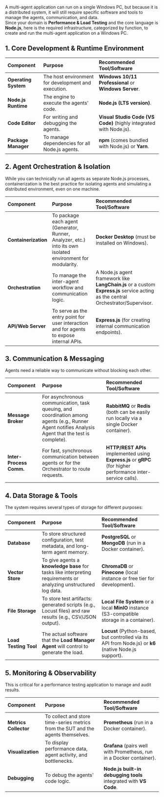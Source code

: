 A multi-agent application can run on a single Windows PC, but because it is a distributed system, it will still require specific software and tools to manage the agents, communication, and data.  
Since your domain is **Performance & Load Testing** and the core language is **Node.js**, here is the required infrastructure, categorized by function, to create and run the multi-agent application on a Windows PC.

## **1\. Core Development & Runtime Environment**

| Component | Purpose | Recommended Tool/Software |
| :---- | :---- | :---- |
| **Operating System** | The host environment for development and execution. | **Windows 10/11 Professional** or **Windows Server**. |
| **Node.js Runtime** | The engine to execute the agents' code. | **Node.js (LTS version)**. |
| **Code Editor** | For writing and debugging the agents. | **Visual Studio Code (VS Code)** (highly integrated with Node.js). |
| **Package Manager** | To manage dependencies for all Node.js agents. | **npm** (comes bundled with Node.js) or **Yarn**. |

## **2\. Agent Orchestration & Isolation**

While you can technically run all agents as separate Node.js processes, containerization is the best practice for isolating agents and simulating a distributed environment, even on one machine.

| Component | Purpose | Recommended Tool/Software |
| :---- | :---- | :---- |
| **Containerization** | To package each agent (Generator, Runner, Analyzer, etc.) into its own isolated environment for modularity. | **Docker Desktop** (must be installed on Windows). |
| **Orchestration** | To manage the inter-agent workflow and communication logic. | A Node.js agent framework like **LangChain.js** or a custom **Express.js** service acting as the central Orchestrator/Supervisor. |
| **API/Web Server** | To serve as the entry point for user interaction and for agents to expose internal APIs. | **Express.js** (for creating internal communication endpoints). |

## **3\. Communication & Messaging**

Agents need a reliable way to communicate without blocking each other.

| Component | Purpose | Recommended Tool/Software |
| :---- | :---- | :---- |
| **Message Broker** | For asynchronous communication, task queuing, and coordination among agents (e.g., Runner Agent notifies Analysis Agent that the test is complete). | **RabbitMQ** or **Redis** (both can be easily run locally via a single Docker container). |
| **Inter-Process Comm.** | For fast, synchronous communication between agents or for the Orchestrator to route requests. | **HTTP/REST APIs** implemented using **Express.js** or **gRPC** (for higher performance inter-service calls). |

## **4\. Data Storage & Tools**

The system requires several types of storage for different purposes:

| Component | Purpose | Recommended Tool/Software |
| :---- | :---- | :---- |
| **Database** | To store structured configuration, test metadata, and long-term agent memory. | **PostgreSQL** or **MongoDB** (run in a Docker container). |
| **Vector Store** | To give agents a **knowledge base** for tasks like interpreting requirements or analyzing unstructured log data. | **ChromaDB** or **Pinecone** (local instance or free tier for development). |
| **File Storage** | To store test artifacts: generated scripts (e.g., Locust files) and raw results (e.g., CSV/JSON output). | **Local File System** or a local **MinIO** instance (S3-compatible storage in a container). |
| **Load Testing Tool** | The actual software that the **Load Manager Agent** will control to generate the load. | **Locust** (Python-based, but controlled via its API from Node.js) or **k6** (native Node.js support). |

## **5\. Monitoring & Observability**

This is critical for a performance testing application to manage and audit results.

| Component | Purpose | Recommended Tool/Software |
| :---- | :---- | :---- |
| **Metrics Collector** | To collect and store time-series metrics from the SUT and the agents themselves. | **Prometheus** (run in a Docker container). |
| **Visualization** | To display performance data, agent activity, and bottlenecks. | **Grafana** (pairs well with Prometheus, run in a Docker container). |
| **Debugging** | To debug the agents' code logic. | **Node.js built-in debugging tools** integrated with **VS Code**. |

